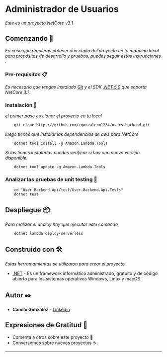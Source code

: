 # Administrador de Usuarios

_Este es un proyecto NetCore v3.1_

## Comenzando 🚀

_En caso que requieras obtener una copia del proyecto en tu máquina local para propósitos de desarrollo y pruebas, puedes seguir estas instrucciones ._

### Pre-requisitos 📋

_Es necesario que tengas instalado [Git](https://git-scm.com/) y el SDK [.NET 5.0](https://dotnet.microsoft.com/download) que soporta  NetCore 3.1._


### Instalación 🔧

_el primer paso es clonar el proyecto en tu local_

```
    git clone https://github.com/cgonzalezm1234/users-backend.git
```

_luego tienes que instalar las dependencias de aws  para NetCore_

```
    dotnet tool install -g Amazon.Lambda.Tools
```

_Si las tienes instaladas puedes verificar si hay una nueva versión disponible._
```
    dotnet tool update -g Amazon.Lambda.Tools
```

### Analizar las pruebas de unit testing 🔩
```
    cd "User.Backend.Api/test/User.Backend.Api.Tests"
    dotnet test
```

## Despliegue 📦

_Para realizar el deploy hay que ejecutar este comando_

```
    dotnet lambda deploy-serverless
```

## Construido con 🛠️

_Estas herramamientas se utilizaron para crear el proyecto_

* [.NET](https://dotnet.microsoft.com/) - Es un framework informático administrado, gratuito y de código abierto para los sistemas operativos Windows, Linux y macOS. 

## Autor ✒️

* **Camilo González** - [Linkedin](https://www.linkedin.com/in/camilo-gonzalez-munoz/)

## Expresiones de Gratitud 🎁

* Comenta a otros sobre este proyecto 📢
* Conversemos sobre nuevos proyectos ☕. 

---

